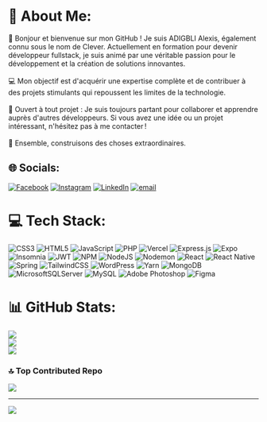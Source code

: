 # 💫 About Me:
👋 Bonjour et bienvenue sur mon GitHub ! Je suis ADIGBLI Alexis, également connu sous le nom de Clever. Actuellement en formation pour devenir développeur fullstack, je suis animé par une véritable passion pour le développement et la création de solutions innovantes.<br><br>💻 Mon objectif est d'acquérir une expertise complète et de contribuer à des projets stimulants qui repoussent les limites de la technologie.<br><br>🤝 Ouvert à tout projet : Je suis toujours partant pour collaborer et apprendre auprès d'autres développeurs. Si vous avez une idée ou un projet intéressant, n'hésitez pas à me contacter !<br><br>🚀 Ensemble, construisons des choses extraordinaires.


## 🌐 Socials:
[![Facebook](https://img.shields.io/badge/Facebook-%231877F2.svg?logo=Facebook&logoColor=white)](https://facebook.com/Alexisclever) [![Instagram](https://img.shields.io/badge/Instagram-%23E4405F.svg?logo=Instagram&logoColor=white)](https://instagram.com/clever743) [![LinkedIn](https://img.shields.io/badge/LinkedIn-%230077B5.svg?logo=linkedin&logoColor=white)](https://linkedin.com/in/AlexisADIGBLI) [![email](https://img.shields.io/badge/Email-D14836?logo=gmail&logoColor=white)](mailto:alexisadigbli6@gmail.com) 

# 💻 Tech Stack:
![CSS3](https://img.shields.io/badge/css3-%231572B6.svg?style=for-the-badge&logo=css3&logoColor=white) ![HTML5](https://img.shields.io/badge/html5-%23E34F26.svg?style=for-the-badge&logo=html5&logoColor=white) ![JavaScript](https://img.shields.io/badge/javascript-%23323330.svg?style=for-the-badge&logo=javascript&logoColor=%23F7DF1E) ![PHP](https://img.shields.io/badge/php-%23777BB4.svg?style=for-the-badge&logo=php&logoColor=white) ![Vercel](https://img.shields.io/badge/vercel-%23000000.svg?style=for-the-badge&logo=vercel&logoColor=white) ![Express.js](https://img.shields.io/badge/express.js-%23404d59.svg?style=for-the-badge&logo=express&logoColor=%2361DAFB) ![Expo](https://img.shields.io/badge/expo-1C1E24?style=for-the-badge&logo=expo&logoColor=#D04A37) ![Insomnia](https://img.shields.io/badge/Insomnia-black?style=for-the-badge&logo=insomnia&logoColor=5849BE) ![JWT](https://img.shields.io/badge/JWT-black?style=for-the-badge&logo=JSON%20web%20tokens) ![NPM](https://img.shields.io/badge/NPM-%23CB3837.svg?style=for-the-badge&logo=npm&logoColor=white) ![NodeJS](https://img.shields.io/badge/node.js-6DA55F?style=for-the-badge&logo=node.js&logoColor=white) ![Nodemon](https://img.shields.io/badge/NODEMON-%23323330.svg?style=for-the-badge&logo=nodemon&logoColor=%BBDEAD) ![React](https://img.shields.io/badge/react-%2320232a.svg?style=for-the-badge&logo=react&logoColor=%2361DAFB) ![React Native](https://img.shields.io/badge/react_native-%2320232a.svg?style=for-the-badge&logo=react&logoColor=%2361DAFB) ![Spring](https://img.shields.io/badge/spring-%236DB33F.svg?style=for-the-badge&logo=spring&logoColor=white) ![TailwindCSS](https://img.shields.io/badge/tailwindcss-%2338B2AC.svg?style=for-the-badge&logo=tailwind-css&logoColor=white) ![WordPress](https://img.shields.io/badge/WordPress-%23117AC9.svg?style=for-the-badge&logo=WordPress&logoColor=white) ![Yarn](https://img.shields.io/badge/yarn-%232C8EBB.svg?style=for-the-badge&logo=yarn&logoColor=white) ![MongoDB](https://img.shields.io/badge/MongoDB-%234ea94b.svg?style=for-the-badge&logo=mongodb&logoColor=white) ![MicrosoftSQLServer](https://img.shields.io/badge/Microsoft%20SQL%20Server-CC2927?style=for-the-badge&logo=microsoft%20sql%20server&logoColor=white) ![MySQL](https://img.shields.io/badge/mysql-4479A1.svg?style=for-the-badge&logo=mysql&logoColor=white) ![Adobe Photoshop](https://img.shields.io/badge/adobe%20photoshop-%2331A8FF.svg?style=for-the-badge&logo=adobe%20photoshop&logoColor=white) ![Figma](https://img.shields.io/badge/figma-%23F24E1E.svg?style=for-the-badge&logo=figma&logoColor=white)
# 📊 GitHub Stats:
![](https://github-readme-stats.vercel.app/api?username=ALEXIS37ADIGBLI&theme=dark&hide_border=false&include_all_commits=false&count_private=false)<br/>
![](https://nirzak-streak-stats.vercel.app/?user=ALEXIS37ADIGBLI&theme=dark&hide_border=false)<br/>
![](https://github-readme-stats.vercel.app/api/top-langs/?username=ALEXIS37ADIGBLI&theme=dark&hide_border=false&include_all_commits=false&count_private=false&layout=compact)

### 🔝 Top Contributed Repo
![](https://github-contributor-stats.vercel.app/api?username=ALEXIS37ADIGBLI&limit=5&theme=dark&combine_all_yearly_contributions=true)

---
[![](https://visitcount.itsvg.in/api?id=ALEXIS37ADIGBLI&icon=0&color=0)](https://visitcount.itsvg.in)

<!-- Proudly created with GPRM ( https://gprm.itsvg.in ) -->

